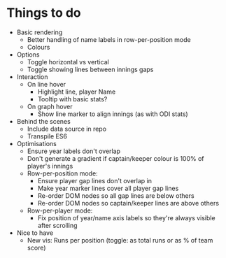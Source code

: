 Things to do
============

* Basic rendering
	* Better handling of name labels in row-per-position mode
	* Colours
* Options
	* Toggle horizontal vs vertical
	* Toggle showing lines between innings gaps
* Interaction
	* On line hover
		* Highlight line, player Name
		* Tooltip with basic stats?
	* On graph hover
		* Show line marker to align innings (as with ODI stats)
* Behind the scenes
	* Include data source in repo
	* Transpile ES6
* Optimisations
	* Ensure year labels don't overlap
	* Don't generate a gradient if captain/keeper colour is 100% of player's innings
	* Row-per-position mode:
		* Ensure player gap lines don't overlap in
		* Make year marker lines cover all player gap lines
		* Re-order DOM nodes so all gap lines are below others
		* Re-order DOM nodes so captain/keeper lines are above others
	* Row-per-player mode:
		* Fix position of year/name axis labels so they're always visible after scrolling
* Nice to have
	* New vis: Runs per position (toggle: as total runs or as % of team score)
